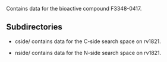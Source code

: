 Contains data for the bioactive compound F3348-0417.

## Subdirectories

- cside/ contains data for the C-side search space on rv1821.

- nside/ contains data for the N-side search space on rv1821.

